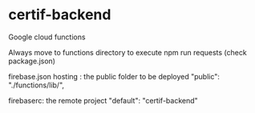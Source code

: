 # certif-backend

Google cloud functions

Always move to functions directory to execute npm run requests (check package.json)

firebase.json
  hosting : the public folder to be deployed
    "public": "./functions/lib/",

firebaserc: the remote project
    "default": "certif-backend"

